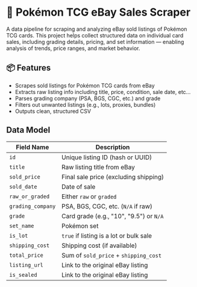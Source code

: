 # 🧾 Pokémon TCG eBay Sales Scraper

A data pipeline for scraping and analyzing eBay sold listings of Pokémon TCG cards. This project helps collect structured data on individual card sales, including grading details, pricing, and set information — enabling analysis of trends, price ranges, and market behavior.

## 📦 Features

-   Scrapes sold listings for Pokémon TCG cards from eBay
-   Extracts raw listing info including title, price, condition, sale date, etc...
-   Parses grading company (PSA, BGS, CGC, etc.) and grade
-   Filters out unwanted listings (e.g., lots, proxies, bundles)
-   Outputs clean, structured CSV

## Data Model

| Field Name       | Description |
|------------------|-----------------------------------------|
| `id`             | Unique listing ID (hash or UUID)        |
| `title`          | Raw listing title from eBay             |
| `sold_price`     | Final sale price (excluding shipping)   |
| `sold_date`      | Date of sale                            |
| `raw_or_graded`  | Either `raw` or `graded`                |
| `grading_company`| PSA, BGS, CGC, etc. (`N/A` if raw)      |
| `grade`          | Card grade (e.g., "10", "9.5") or `N/A` |
| `set_name`       | Pokémon set                             |
| `is_lot`         | `true` if listing is a lot or bulk sale |
| `shipping_cost`  | Shipping cost (if available)            |
| `total_price`    | Sum of `sold_price` + `shipping_cost`   |
| `listing_url`    | Link to the original eBay listing       |
| `is_sealed`      | Link to the original eBay listing       |


